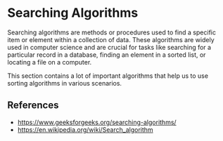# Searching Algorithms
Searching algorithms are methods or procedures used to find a specific item or element within a collection of data. 
These algorithms are widely used in computer science and are crucial for tasks like searching for a particular record in a database, 
finding an element in a sorted list, or locating a file on a computer.

This section contains a lot of important algorithms that help us to use sorting algorithms in various scenarios.

## References
* <https://www.geeksforgeeks.org/searching-algorithms/>
* <https://en.wikipedia.org/wiki/Search_algorithm>
